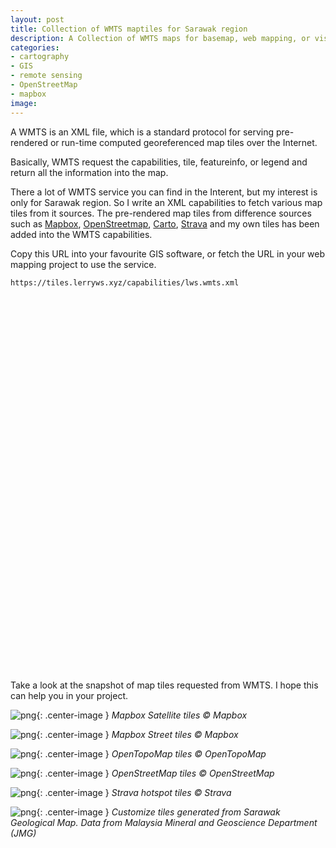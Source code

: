 ```yaml
---
layout: post
title: Collection of WMTS maptiles for Sarawak region
description: A Collection of WMTS maps for basemap, web mapping, or visualization project.
categories:
- cartography
- GIS
- remote sensing
- OpenStreetMap
- mapbox
image:
---
```


A WMTS is an XML file, which is a standard protocol for serving pre-rendered or run-time computed georeferenced map tiles over the Internet.

Basically, WMTS request the capabilities, tile, featureinfo, or legend and return all the information into the map.

There a lot of WMTS service you can find in the Interent, but my interest is only for Sarawak region. So I write an XML capabilities to fetch various map tiles from it sources. The pre-rendered map tiles from difference sources such as [Mapbox](https://www.mapbox.com/), [OpenStreetmap](www.openstreetmap.org), [Carto](https://carto.com/), [Strava](https://www.strava.com/) and my own tiles has been added into the WMTS capabilities.

Copy this URL into your favourite GIS software, or fetch the URL in your web mapping project to use the service.

```
https://tiles.lerryws.xyz/capabilities/lws.wmts.xml
```

<div id='map' style="width: 100%; height: 600px;"></div>

<link rel="stylesheet" href="/css/leaflet.css">
<script type="text/javascript" src="../js/leaflet.js"></script>
<script src="https://rawgithub.com/mylen/leaflet.TileLayer.WMTS/master/leaflet-tilelayer-wmts.js"></script>

<script>
  var mapbox_sat = L.tileLayer('https://a.tiles.mapbox.com/v3/brightrain.map-bpwe9yas/{z}/{x}/{y}.png', {
    	maxZoom: 19,
    	attribution: '© <a href="https://www.mapbox.com/about/maps/">Mapbox</a> © <a href="http://www.openstreetmap.org/copyright">OpenStreetMap</a>'
    }),
  OpenTopoMap = L.tileLayer('https://{s}.tile.opentopomap.org/{z}/{x}/{y}.png', {
  	maxZoom: 19,
  	attribution: 'Map data: &copy; <a href="https://www.openstreetmap.org/copyright">OpenStreetMap</a> contributors, <a href="http://viewfinderpanoramas.org">SRTM</a> | Map style: &copy; <a href="https://opentopomap.org">OpenTopoMap</a> (<a href="https://creativecommons.org/licenses/by-sa/3.0/">CC-BY-SA</a>)'
    }),
  geomap = L.tileLayer('https://tiles.lerryws.xyz/sarawak_geological_map/{z}/{x}/{y}.png', {
    attribution: 'LWS'
    });

  var corner1  = L.latLng(-0.04073073, 108.99437294),
    corner2  = L.latLng(5.75707846, 115.89948784);
  var bounds = L.latLngBounds(corner1, corner2 );

  var map = L.map('map', {
      center: [2.750239, 112.996826],
      maxBounds: bounds,
      zoom: 8,
      maxZoom: 19,
      minZoom: 8,
      layers: [mapbox_sat, OpenTopoMap, geomap]
  });

  map.fitBounds([
      [-0.04073073, 108.99437294],
      [5.75707846, 115.89948784]
  ]);

  var baseMaps = {
      "Mapbox Satellite": mapbox_sat,
      "OpenTopoMap": OpenTopoMap,
      "Geology map": geomap,
  };

  L.control.layers(baseMaps, {}, {collapsed: false}).addTo(map);
</script>

Take a look at the snapshot of map tiles requested from WMTS. I hope this can help you in your project.

![png](../images/post_images/20190412/mapbox-sat.png){: .center-image }
*Mapbox Satellite tiles ©️ Mapbox*

![png](../images/post_images/20190412/mapbox-street.png){: .center-image }
*Mapbox Street tiles ©️ Mapbox*

![png](../images/post_images/20190412/opentopomap.png){: .center-image }
*OpenTopoMap tiles ©️ OpenTopoMap*

![png](../images/post_images/20190412/osm.png){: .center-image }
*OpenStreetMap tiles ©️ OpenStreetMap*

![png](../images/post_images/20190412/strava.png){: .center-image }
*Strava hotspot tiles ©️ Strava*

![png](../images/post_images/20190412/swak-geo.png){: .center-image }
*Customize tiles generated from Sarawak Geological Map. Data from Malaysia Mineral and Geoscience Department (JMG)*
